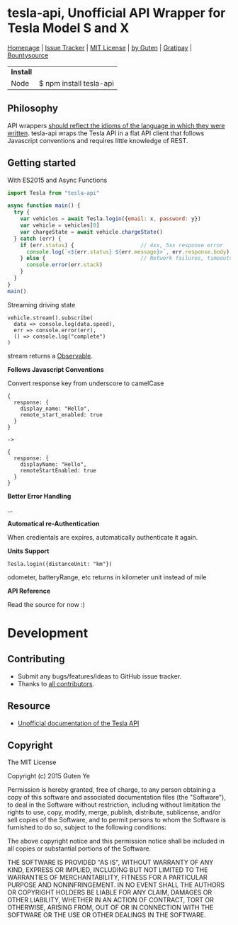 tesla-api, Unofficial API Wrapper for Tesla Model S and X
===================================================

[Homepage](https://github.com/gutenye/tesla-api) |
[Issue Tracker](https://github.com/gutenye/tesla-api/issues) |
[MIT License](http://choosealicense.com/licenses/mit) |
[by Guten](http://guten.me) |
[Gratipay](https://gratipay.com/gutenye) |
[Bountysource](https://www.bountysource.com/teams/gutenye)

|                |                                                            |
|----------------|------------------------------------------------------------|
| **Install**    |                                                            |
| Node           | $ npm install tesla-api                                    |

Philosophy
-----------

API wrappers [should reflect the idioms of the language in which they were written](http://wynnnetherland.com/journal/what-makes-a-good-api-wrapper). tesla-api wraps the Tesla API in a flat API client that follows Javascript conventions and requires little knowledge of REST.

Getting started
---------------

With ES2015 and Async Functions

```javascript
import Tesla from "tesla-api"

async function main() {
  try {
    var vehicles = await Tesla.login({email: x, password: y})
    var vehicle = vehicles[0]
    var chargeState = await vehicle.chargeState()
  } catch (err) {
    if (err.status) {                     // 4xx, 5xx response error
      console.log(`<${err.status} ${err.message}>`, err.response.body)
    } else {                              // Network failures, timeouts, and other errors
      console.error(err.stack)
    }
  }
}
main()
```

Streaming driving state

```
vehicle.stream().subscribe(
  data => console.log(data.speed),
  err => console.error(err),
  () => console.log("complete")
)
```

stream returns a [Observable](https://github.com/ReactiveX/RxJS).

**Follows Javascript Conventions**

Convert response key from underscore to camelCase

```
{
  response: {
    display_name: "Hello",
    remote_start_enabled: true
  }
}

->

{
  response: {
    displayName: "Hello",
    remoteStartEnabled: true
  }
}
```

**Better Error Handling**

...

**Automatical re-Authentication**

When credientals are expires, automatically authenticate it again.

**Units Support**

```
Tesla.login({distanceUnit: "km"})
```

odometer, batteryRange, etc returns in kilometer unit instead of mile

**API Reference**

Read the source for now :)

Development
===========

Contributing
-------------

* Submit any bugs/features/ideas to GitHub issue tracker.
* Thanks to [all contributors](https://github.com/gutenye/tesla-api/contributors).

Resource
--------

* [Unofficial documentation of the Tesla API](https://github.com/timdorr/model-s-api)

Copyright
---------

The MIT License

Copyright (c) 2015 Guten Ye

Permission is hereby granted, free of charge, to any person obtaining a copy
of this software and associated documentation files (the "Software"), to deal
in the Software without restriction, including without limitation the rights
to use, copy, modify, merge, publish, distribute, sublicense, and/or sell
copies of the Software, and to permit persons to whom the Software is
furnished to do so, subject to the following conditions:

The above copyright notice and this permission notice shall be included in all
copies or substantial portions of the Software.

THE SOFTWARE IS PROVIDED "AS IS", WITHOUT WARRANTY OF ANY KIND, EXPRESS OR
IMPLIED, INCLUDING BUT NOT LIMITED TO THE WARRANTIES OF MERCHANTABILITY,
FITNESS FOR A PARTICULAR PURPOSE AND NONINFRINGEMENT. IN NO EVENT SHALL THE
AUTHORS OR COPYRIGHT HOLDERS BE LIABLE FOR ANY CLAIM, DAMAGES OR OTHER
LIABILITY, WHETHER IN AN ACTION OF CONTRACT, TORT OR OTHERWISE, ARISING FROM,
OUT OF OR IN CONNECTION WITH THE SOFTWARE OR THE USE OR OTHER DEALINGS IN THE
SOFTWARE.
